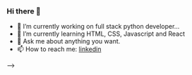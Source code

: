 ### Hi there 👋

- 🔭 I’m currently working on full stack python developer...
- 🌱 I’m currently learning HTML, CSS, Javascript and React
- 💬 Ask me about anything you want.
- 📫 How to reach me: [linkedin](https://www.linkedin.com/in/selin-ertan/)

-->
